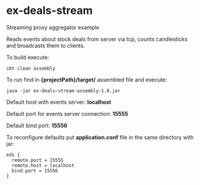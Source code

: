 # ex-deals-stream
Streaming proxy aggregator example

Reads events about stock deals from server via tcp, counts candlesticks and broadcasts them to clients.

To build execute:
```
sbt clean assembly
```

To run find in **{projectPath}/target/** assembled file
and execute:
```
java -jar ex-deals-stream-assembly-1.0.jar
```

Default host with events server: **localhost**

Default port for events server connection: **15555**

Default bind port: **15556**

To reconfigure defaults put **application.conf** file in the same directory with jar: 
```
eds {
  remote.port = 15555
  remote.host = localhost
  bind.port = 15556
}
```

